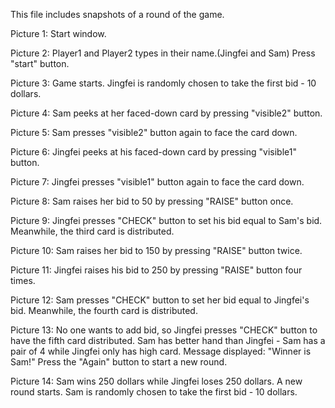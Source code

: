 This file includes snapshots of a round of the game.

Picture 1: Start window.

Picture 2: Player1 and Player2 types in their name.(Jingfei and Sam) Press "start" button.

Picture 3: Game starts. Jingfei is randomly chosen to take the first bid - 10 dollars.

Picture 4: Sam peeks at her faced-down card by pressing "visible2" button.

Picture 5: Sam presses "visible2" button again to face the card down.

Picture 6: Jingfei peeks at his faced-down card by pressing "visible1" button.

Picture 7: Jingfei presses "visible1" button again to face the card down.

Picture 8: Sam raises her bid to 50 by pressing "RAISE" button once.

Picture 9: Jingfei presses "CHECK" button to set his bid equal to Sam's bid. Meanwhile, the third card is distributed.

Picture 10: Sam raises her bid to 150 by pressing "RAISE" button twice.

Picture 11: Jingfei raises his bid to 250 by pressing "RAISE" button four times.

Picture 12: Sam presses "CHECK" button to set her bid equal to Jingfei's bid. Meanwhile, the fourth card is distributed.

Picture 13: No one wants to add bid, so Jingfei presses "CHECK" button to have the fifth card distributed. Sam has better hand
than Jingfei - Sam has a pair of 4 while Jingfei only has high card. Message displayed: "Winner is Sam!" Press the "Again" 
button to start a new round.

Picture 14: Sam wins 250 dollars while Jingfei loses 250 dollars. A new round starts. Sam is randomly chosen to take the 
first bid - 10 dollars.



